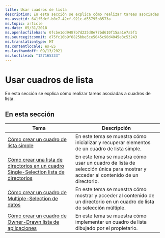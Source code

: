 ```yaml
---
title: Usar cuadros de lista
description: En esta sección se explica cómo realizar tareas asociadas a cuadros de lista.
ms.assetid: 641f5dcf-b0c7-42cf-921c-d55795b8573a
ms.topic: article
ms.date: 05/31/2018
ms.openlocfilehash: 0fcbe1dd9487b7d225d8e77bd610f15aa1e7a5f1
ms.sourcegitcommit: d75fc10b9f0825bbe5ce5045c90d4045e3c53243
ms.translationtype: MT
ms.contentlocale: es-ES
ms.lasthandoff: 09/13/2021
ms.locfileid: "127165333"
---
```

# <a name="using-list-boxes"></a>Usar cuadros de lista

En esta sección se explica cómo realizar tareas asociadas a cuadros de lista.

## <a name="in-this-section"></a>En esta sección



| Tema                                                                                                                                      | Descripción                                                                                                                  |
|--------------------------------------------------------------------------------------------------------------------------------------------|------------------------------------------------------------------------------------------------------------------------------|
| [Cómo crear un cuadro de lista simple](create-a-simple-list-box.md)<br/>                                                                 | En este tema se muestra cómo inicializar y recuperar elementos de un cuadro de lista simple.<br/>                              |
| [Cómo crear una lista de directorios en un cuadro Single-Selection lista de directorios](create-directory-listing-in-a-single-selection-list-box.md)<br/> | En este tema se muestra cómo usar un cuadro de lista de selección única para mostrar y acceder al contenido de un directorio.<br/> |
| [Cómo crear un cuadro de Multiple-Selection de datos](create-a-multiple-selection-list-box.md)<br/>                                         | En este tema se muestra cómo mostrar y acceder al contenido de un directorio en un cuadro de lista de selección múltiple.<br/>   |
| [Cómo crear un cuadro de Owner-Drawn lista de aplicaciones](create-an-owner-drawn-list-box.md)<br/>                                                     | En este tema se muestra cómo implementar un cuadro de lista dibujado por el propietario.<br/>                                                 |



 

 

 





